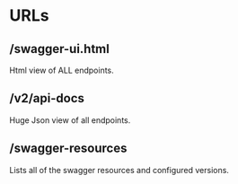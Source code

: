 # URLs

## /swagger-ui.html
Html view of ALL endpoints.

## /v2/api-docs
Huge Json view of all endpoints.

## /swagger-resources
Lists all of the swagger resources and configured versions.

